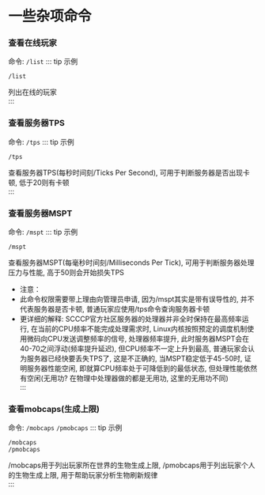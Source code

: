 # 一些杂项命令
### 查看在线玩家
命令: `/list` 
::: tip 示例
```
/list
```
列出在线的玩家  
:::  
### 查看服务器TPS
命令: `/tps` 
::: tip 示例
```
/tps
```
查看服务器TPS(每秒时间刻/Ticks Per Second), 可用于判断服务器是否出现卡顿, 低于20则有卡顿  
:::  
### 查看服务器MSPT
命令: `/mspt` 
::: tip 示例
```
/mspt
```

查看服务器MSPT(每毫秒时间刻/Milliseconds Per Tick), 可用于判断服务器处理压力与性能, 高于50则会开始损失TPS  
  
* 注意：  
* 此命令权限需要带上理由向管理员申请, 因为/mspt其实是带有误导性的, 并不代表服务器是否卡顿, 普通玩家应使用/tps命令查询服务器卡顿  
* 更详细的解释: SCCCP官方社区服务器的处理器并非全时保持在最高频率运行, 在当前的CPU频率不能完成处理需求时, Linux内核按照预定的调度机制使用微码向CPU发送调整频率的信号, 处理器频率提升, 此时服务器MSPT会在40-70之间浮动(频率提升延迟), 但CPU频率不一定上升到最高, 普通玩家会认为服务器已经快要丢失TPS了, 这是不正确的, 当MSPT稳定低于45-50时, 证明服务器性能空闲, 即就算CPU频率处于可降低到的最低状态, 但处理性能依然有空闲(无用功? 在物理中处理器做的都是无用功, 这里的无用功不同)  
:::  
### 查看mobcaps(生成上限)
命令: `/mobcaps` `/pmobcaps` 
::: tip 示例
```
/mobcaps
/pmobcaps
```
/mobcaps用于列出玩家所在世界的生物生成上限, /pmobcaps用于列出玩家个人的生物生成上限, 用于帮助玩家分析生物刷新规律  
:::  
